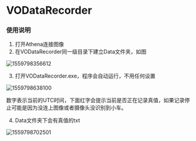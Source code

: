 # VODataRecorder

### 使用说明

1. 打开Athena连接图像
2. 在VODataRecorder同一级目录下建立Data文件夹，如图

![1559798356612](C:\Users\0AQZ0\AppData\Roaming\Typora\typora-user-images\1559798356612.png)

3. 打开VODataRecorder.exe，程序会自动运行，不用任何设置

![1559798638100](C:\Users\0AQZ0\AppData\Roaming\Typora\typora-user-images\1559798638100.png)

数字表示当前的UTC时间，下面红字会提示当前是否正在记录真值，如果记录停止可能是因为没连上图像或者摄像头没识别到小车。

4. Data文件夹下会有真值的txt

![1559798702501](C:\Users\0AQZ0\AppData\Roaming\Typora\typora-user-images\1559798702501.png)

